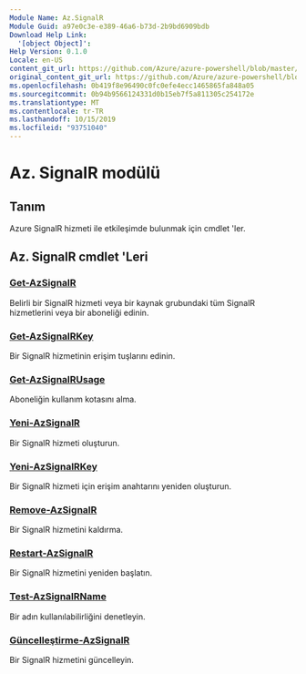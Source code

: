 ```yaml
---
Module Name: Az.SignalR
Module Guid: a97e0c3e-e389-46a6-b73d-2b9bd6909bdb
Download Help Link:
  '[object Object]': 
Help Version: 0.1.0
Locale: en-US
content_git_url: https://github.com/Azure/azure-powershell/blob/master/src/SignalR/SignalR/help/Az.SignalR.md
original_content_git_url: https://github.com/Azure/azure-powershell/blob/master/src/SignalR/SignalR/help/Az.SignalR.md
ms.openlocfilehash: 0b419f8e96490c0fc0efe4ecc1465865fa848a05
ms.sourcegitcommit: 0b94b9566124331d0b15eb7f5a811305c254172e
ms.translationtype: MT
ms.contentlocale: tr-TR
ms.lasthandoff: 10/15/2019
ms.locfileid: "93751040"
---
```

# Az. SignalR modülü
## Tanım
Azure SignalR hizmeti ile etkileşimde bulunmak için cmdlet 'ler.

## Az. SignalR cmdlet 'Leri
### [Get-AzSignalR](Get-AzSignalR.md)
Belirli bir SignalR hizmeti veya bir kaynak grubundaki tüm SignalR hizmetlerini veya bir aboneliği edinin.

### [Get-AzSignalRKey](Get-AzSignalRKey.md)
Bir SignalR hizmetinin erişim tuşlarını edinin.

### [Get-AzSignalRUsage](Get-AzSignalRUsage.md)
Aboneliğin kullanım kotasını alma.

### [Yeni-AzSignalR](New-AzSignalR.md)
Bir SignalR hizmeti oluşturun.

### [Yeni-AzSignalRKey](New-AzSignalRKey.md)
Bir SignalR hizmeti için erişim anahtarını yeniden oluşturun.

### [Remove-AzSignalR](Remove-AzSignalR.md)
Bir SignalR hizmetini kaldırma.

### [Restart-AzSignalR](Restart-AzSignalR.md)
Bir SignalR hizmetini yeniden başlatın.

### [Test-AzSignalRName](Test-AzSignalRName.md)
Bir adın kullanılabilirliğini denetleyin.

### [Güncelleştirme-AzSignalR](Update-AzSignalR.md)
Bir SignalR hizmetini güncelleyin.


